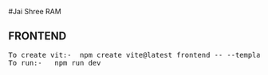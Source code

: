 #Jai Shree RAM

FRONTEND
--------

<pre>
To create vit:-  npm create vite@latest frontend -- --template react-ts
To run:-   npm run dev
</pre>